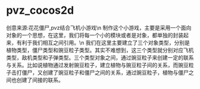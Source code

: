 # pvz_cocos2d
创意来源:花花僵尸,pvz结合飞机小游戏\n
制作这个小游戏，主要是采用一个面向对象的一个思想，在这里，我们将每一个小的模块或者是对象，都单独的封装起来，有利于我们相互之间引用。\n
我们在这里主要建立了三个对象类型，分别是植物类型，僵尸类型和豌豆粒子类型。其实不难想到，这三个类型就分别对应飞机类型，敌机类型和子弹类型。三个类型对象之间，通过豌豆粒子来创建一定的联系与关系。比如说植物通过发射豌豆粒子，建立植物与豌豆粒子间的关系，而豌豆粒子击打僵尸，又创建了豌豆粒子和僵尸之间的关系，通过豌豆粒子，植物与僵尸之间也创建了间接的联系。
